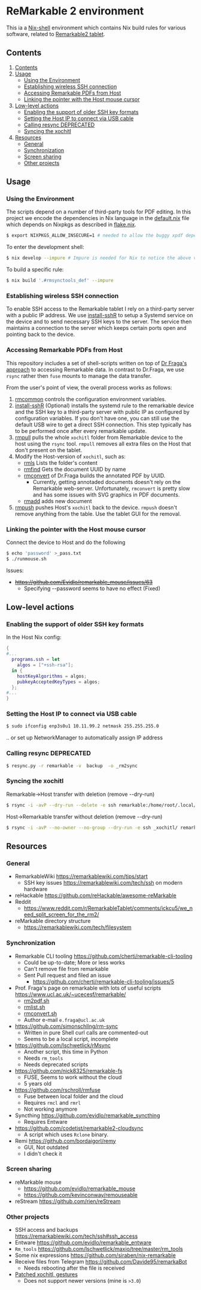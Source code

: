 ReMarkable 2 environment
========================

This ia a [Nix-shell](http://www.nixos.org) environment which contains Nix build
rules for various software, related to [Remarkable2 tablet](https://remarkable.com/store/remarkable-2).

Contents
--------

1. [Contents](#contents)
2. [Usage](#usage)
   * [Using the Environment](#using-the-environment)
   * [Establishing wireless SSH connection](#establishing-wireless-ssh-connection)
   * [Accessing Remarkable PDFs from Host](#accessing-remarkable-pdfs-from-host)
   * [Linking the pointer with the Host mouse cursor](#linking-the-pointer-with-the-host-mouse-cursor)
3. [Low-level actions](#low-level-actions)
   * [Enabling the support of older SSH key formats](#enabling-the-support-of-older-ssh-key-formats)
   * [Setting the Host IP to connect via USB cable](#setting-the-host-ip-to-connect-via-usb-cable)
   * [Calling resync DEPRECATED](#calling-resync-deprecated)
   * [Syncing the xochitl](#syncing-the-xochitl)
4. [Resources](#resources)
   * [General](#general)
   * [Synchronization](#synchronization)
   * [Screen sharing](#screen-sharing)
   * [Other projects](#other-projects)

Usage
-----

### Using the Environment

The scripts depend on a number of third-party tools for PDF editing. In this
project we encode the dependencies in Nix language in the
[default.nix](./default.nix) file which depends on Nixpkgs as described in
[flake.nix](./flake.nix).

```sh
$ export NIXPKGS_ALLOW_INSECURE=1 # needed to allow the buggy xpdf dependency
```

To enter the development shell:

```sh
$ nix develop --impure # Impure is needed for Nix to notice the above variable
```

To build a specific rule:

```sh
$ nix build '.#rmsynctools_def' --impure
```

### Establishing wireless SSH connection

To enable SSH access to the Remarkable tablet I rely on a third-party server
with a public IP address. We use [install-sshR](./sh/install-sshR.sh) to setup a
Systemd service on the device and to send necessary SSH keys to the server. The
service then maintains a connection to the server which keeps certain ports open
and pointing back to the device.

### Accessing Remarkable PDFs from Host

This repository includes a set of shell-scripts written on top of [Dr Fraga's
approach](https://www.ucl.ac.uk/~ucecesf/remarkable/) to accessing Remarkable
data. In contrast to Dr.Fraga, we use `rsync` rather then `fuse` mounts to
manage the data transfer.

From the user's point of view, the overall process works as follows:

1. [rmcommon](./sh/rmcommon) controls the configuration environment
   variables.
2. [install-sshR](./sh/install-sshR.sh) (Optional) installs the systemd
   rule to the remarkable device and the SSH key to a third-party server with
   public IP as configured by configuration variables. If you don't have one,
   you can still use the default USB wire to get a direct SSH connection. This
   step typically has to be performed once after every remarkable update.
3. [rmpull](./sh/rmpull) pulls the whole `xochitl`
   folder from Remarkable device to the host using the `rsync` tool. `rmpull`
   removes all extra files on the Host that don't present on the tablet.
4. Modify the Host-version of `xochitl`, such as:
   - [rmls](./sh/rmls) Lists the folder's content
   - [rmfind](./sh/rmfind) Gets the document UUID by name
   - [rmconvert](./3rdparty/fraga/rmconvert) of Dr.Fraga builds the
     annotated PDF by UUID.
     + Currently, getting annotaded documents doesn't rely on the Remarkable
       web-server.  Unfortunately, `rmconvert` is pretty slow and has some
       issues with SVG graphics in PDF documents.
   - [rmadd](./sh/rmadd) adds new document
5. [rmpush](./sh/rmpush) pushes Host's `xochitl` back to the
   device. `rmpush` doesn't remove anything from the table. Use the tablet
   GUI for the removal.


### Linking the pointer with the Host mouse cursor

Connect the device to Host and do the following

```sh
$ echo 'password' >_pass.txt
$ ./runmouse.sh
```

Issues:

* ~~https://github.com/Evidlo/remarkable_mouse/issues/63~~
  + Specifying --password seems to have no effect (Fixed)

Low-level actions
-----------------

### Enabling the support of older SSH key formats

In the Host Nix config:

```nix
{
#...
  programs.ssh = let
    algos = ["+ssh-rsa"];
  in {
    hostKeyAlgorithms = algos;
    pubkeyAcceptedKeyTypes = algos;
  };
#...
}
```

### Setting the Host IP to connect via USB cable

```sh
$ sudo ifconfig enp3s0u1 10.11.99.2 netmask 255.255.255.0
```

.. or set up NetworkManager to automatically assign IP address


### Calling resync DEPRECATED

```sh
$ resync.py -r remarkable -v  backup  -o _rm2sync
```


### Syncing the xochitl

Remarkable->Host transfer with deletion (remove --dry-run)

```sh
$ rsync -i -avP --dry-run --delete -e ssh remarkable:/home/root/.local/share/remarkable/xochitl/ _xochitl/
```

Host->Remarkable transfer without deletion (remove --dry-run)

```sh
$ rsync -i -avP --no-owner --no-group --dry-run -e ssh _xochitl/ remarkable:/home/root/.local/share/remarkable/xochitl/
```

Resources
---------

### General

* RemarkableWiki https://remarkablewiki.com/tips/start
  - SSH key issues https://remarkablewiki.com/tech/ssh on modern hardware
* reHackable https://github.com/reHackable/awesome-reMarkable
* Reddit
  - https://www.reddit.com/r/RemarkableTablet/comments/ickcu5/we_need_split_screen_for_the_rm2/
* reMarkable directory structure
  - https://remarkablewiki.com/tech/filesystem

### Synchronization

- Remarkable CLI tooling https://github.com/cherti/remarkable-cli-tooling
  + Could be up-to-date; More or less works
  + Can't remove file from remarkable
  + Sent Pull request and filed an issue
    * https://github.com/cherti/remarkable-cli-tooling/issues/5
- Prof. Fraga's page on remarkable with lots of useful scripts
  https://www.ucl.ac.uk/~ucecesf/remarkable/
  + [rm2pdf.sh](https://www.ucl.ac.uk/~ucecesf/remarkable/pdf2rm.sh)
  + [rmlist.sh](https://www.ucl.ac.uk/~ucecesf/remarkable/rmlist.sh)
  + [rmconvert.sh](https://www.ucl.ac.uk/~ucecesf/remarkable/rmconvert.sh)
  + Author e-mail `e.fraga@ucl.ac.uk`
- https://github.com/simonschllng/rm-sync
  + Written in pure Shell curl calls are commented-out
  + Seems to be a local script, incomplete
- https://github.com/lschwetlick/rMsync
  + Another script, this time in Python
  + Needs `rm_tools`
  + Needs deprecated scripts
- https://github.com/nick8325/remarkable-fs
  + FUSE, Seems to work without the cloud
  + 5 years old
- https://github.com/rschroll/rmfuse
  + Fuse between local folder and the cloud
  + Requires `rmcl` and `rmrl`
  + Not working anymore
- Syncthing https://github.com/evidlo/remarkable_syncthing
  + Requires Entware
- https://github.com/codetist/remarkable2-cloudsync
  + A script which uses `Rclone` binary.
- Remi https://github.com/bordaigorl/remy
  + GUI, Not outdated
  + I didn't check it

### Screen sharing

* reMarkable mouse
  - https://github.com/evidlo/remarkable_mouse
  - https://github.com/kevinconway/remouseable
* reStream https://github.com/rien/reStream

### Other projects

* SSH access and backups https://remarkablewiki.com/tech/ssh#ssh_access
* Entware https://github.com/evidlo/remarkable_entware
* `Rm_tools` https://github.com/lschwetlick/maxio/tree/master/rm_tools
* Some nix expressions https://github.com/siraben/nix-remarkable
* Receive files from Telegram https://github.com/Davide95/remarkaBot
  - Needs rebooting after the file is received
* [Patched xochitl, gestures](https://github.com/ddvk/remarkable-hacks)
  - Does not support newer versions (mine is `>3.0`)



